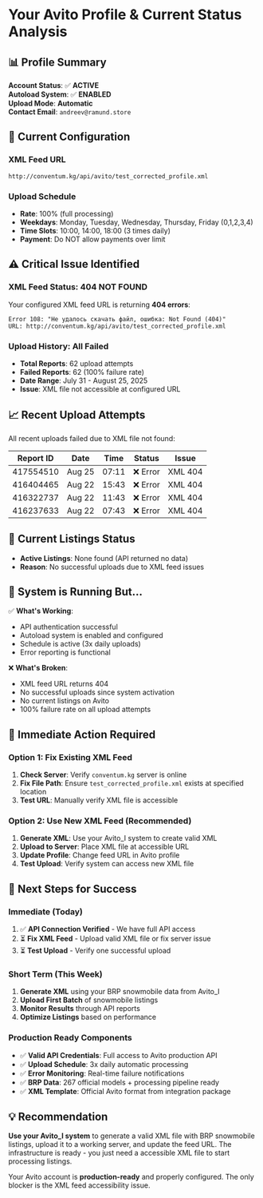 # Your Avito Profile & Current Status Analysis

## 📊 **Profile Summary**
**Account Status**: ✅ **ACTIVE**  
**Autoload System**: ✅ **ENABLED**  
**Upload Mode**: **Automatic**  
**Contact Email**: `andreev@ramund.store`

## 🔧 **Current Configuration**

### **XML Feed URL**
```
http://conventum.kg/api/avito/test_corrected_profile.xml
```

### **Upload Schedule**
- **Rate**: 100% (full processing)
- **Weekdays**: Monday, Tuesday, Wednesday, Thursday, Friday (0,1,2,3,4)
- **Time Slots**: 10:00, 14:00, 18:00 (3 times daily)
- **Payment**: Do NOT allow payments over limit

## ⚠️ **Critical Issue Identified**

### **XML Feed Status: 404 NOT FOUND**
Your configured XML feed URL is returning **404 errors**:
```
Error 108: "Не удалось скачать файл, ошибка: Not Found (404)"
URL: http://conventum.kg/api/avito/test_corrected_profile.xml
```

### **Upload History: All Failed**
- **Total Reports**: 62 upload attempts
- **Failed Reports**: 62 (100% failure rate)
- **Date Range**: July 31 - August 25, 2025
- **Issue**: XML file not accessible at configured URL

## 📈 **Recent Upload Attempts**
All recent uploads failed due to XML file not found:

| Report ID | Date | Time | Status | Issue |
|-----------|------|------|--------|-------|
| 417554510 | Aug 25 | 07:11 | ❌ Error | XML 404 |
| 416404465 | Aug 22 | 15:43 | ❌ Error | XML 404 |
| 416322737 | Aug 22 | 11:43 | ❌ Error | XML 404 |
| 416237633 | Aug 22 | 07:43 | ❌ Error | XML 404 |

## 🎯 **Current Listings Status**
- **Active Listings**: None found (API returned no data)
- **Reason**: No successful uploads due to XML feed issues

## 🔄 **System is Running But...**
✅ **What's Working**:
- API authentication successful
- Autoload system is enabled and configured
- Schedule is active (3x daily uploads)
- Error reporting is functional

❌ **What's Broken**:
- XML feed URL returns 404
- No successful uploads since system activation
- No current listings on Avito
- 100% failure rate on all upload attempts

## 🚀 **Immediate Action Required**

### **Option 1: Fix Existing XML Feed**
1. **Check Server**: Verify `conventum.kg` server is online
2. **Fix File Path**: Ensure `test_corrected_profile.xml` exists at specified location
3. **Test URL**: Manually verify XML file is accessible

### **Option 2: Use New XML Feed (Recommended)**
1. **Generate XML**: Use your Avito_I system to create valid XML
2. **Upload to Server**: Place XML file at accessible URL
3. **Update Profile**: Change feed URL in Avito profile
4. **Test Upload**: Verify system can access new XML file

## 🎯 **Next Steps for Success**

### **Immediate (Today)**
1. ✅ **API Connection Verified** - We have full API access
2. ⏳ **Fix XML Feed** - Upload valid XML file or fix server issue
3. ⏳ **Test Upload** - Verify one successful upload

### **Short Term (This Week)**
1. **Generate XML** using your BRP snowmobile data from Avito_I
2. **Upload First Batch** of snowmobile listings
3. **Monitor Results** through API reports
4. **Optimize Listings** based on performance

### **Production Ready Components**
- ✅ **Valid API Credentials**: Full access to Avito production API
- ✅ **Upload Schedule**: 3x daily automatic processing
- ✅ **Error Monitoring**: Real-time failure notifications
- ✅ **BRP Data**: 267 official models + processing pipeline ready
- ✅ **XML Template**: Official Avito format from integration package

## 💡 **Recommendation**

**Use your Avito_I system** to generate a valid XML file with BRP snowmobile listings, upload it to a working server, and update the feed URL. The infrastructure is ready - you just need a accessible XML file to start processing listings.

Your Avito account is **production-ready** and properly configured. The only blocker is the XML feed accessibility issue.